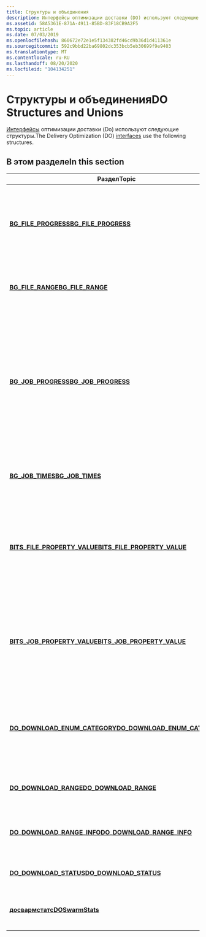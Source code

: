 ```yaml
---
title: Структуры и объединения
description: Интерфейсы оптимизации доставки (DO) используют следующие структуры.
ms.assetid: 58A5361E-871A-4911-85BD-83F18CB9A2F5
ms.topic: article
ms.date: 07/03/2019
ms.openlocfilehash: 860672e72e1e5f134382fd46cd9b36d1d411361e
ms.sourcegitcommit: 592c9bbd22ba69802dc353bcb5eb30699f9e9403
ms.translationtype: MT
ms.contentlocale: ru-RU
ms.lasthandoff: 08/20/2020
ms.locfileid: "104134251"
---
```

# <a name="do-structures-and-unions"></a><span data-ttu-id="ab64e-103">Структуры и объединения</span><span class="sxs-lookup"><span data-stu-id="ab64e-103">DO Structures and Unions</span></span>

<span data-ttu-id="ab64e-104">[Интерфейсы](do-interfaces.md) оптимизации доставки (Do) используют следующие структуры.</span><span class="sxs-lookup"><span data-stu-id="ab64e-104">The Delivery Optimization (DO) [interfaces](do-interfaces.md) use the following structures.</span></span>

## <a name="in-this-section"></a><span data-ttu-id="ab64e-105">В этом разделе</span><span class="sxs-lookup"><span data-stu-id="ab64e-105">In this section</span></span>

| <span data-ttu-id="ab64e-106">Раздел</span><span class="sxs-lookup"><span data-stu-id="ab64e-106">Topic</span></span> | <span data-ttu-id="ab64e-107">Описание</span><span class="sxs-lookup"><span data-stu-id="ab64e-107">Description</span></span> |
|-|-|
| [<span data-ttu-id="ab64e-108">**BG_FILE_PROGRESS**</span><span class="sxs-lookup"><span data-stu-id="ab64e-108">**BG_FILE_PROGRESS**</span></span>](bg-file-progress.md) | <span data-ttu-id="ab64e-109">Структура **BG_FILE_PROGRESS** предоставляет сведения о ходе выполнения, связанные с файлами, например число переданных байтов.</span><span class="sxs-lookup"><span data-stu-id="ab64e-109">The **BG_FILE_PROGRESS** structure provides file-related progress information, such as the number of bytes transferred.</span></span> |
| [<span data-ttu-id="ab64e-110">**BG_FILE_RANGE**</span><span class="sxs-lookup"><span data-stu-id="ab64e-110">**BG_FILE_RANGE**</span></span>](bg-file-range.md) | <span data-ttu-id="ab64e-111">Структура **BG_FILE_RANGE** определяет диапазон байтов для загрузки из файла.</span><span class="sxs-lookup"><span data-stu-id="ab64e-111">The **BG_FILE_RANGE** structure identifies a range of bytes to download from a file.</span></span> |
| [<span data-ttu-id="ab64e-112">**BG_JOB_PROGRESS**</span><span class="sxs-lookup"><span data-stu-id="ab64e-112">**BG_JOB_PROGRESS**</span></span>](bg-job-progress.md) | <span data-ttu-id="ab64e-113">Структура **BG_JOB_PROGRESS** предоставляет сведения о ходе выполнения, связанные с заданиями, такие как число переданных байтов и файлов.</span><span class="sxs-lookup"><span data-stu-id="ab64e-113">The **BG_JOB_PROGRESS** structure provides job-related progress information, such as the number of bytes and files transferred.</span></span> <span data-ttu-id="ab64e-114">Для заданий отправки это состояние применяется к файлу отправки, а не к файлу ответов.</span><span class="sxs-lookup"><span data-stu-id="ab64e-114">For upload jobs, the progress applies to the upload file, not the reply file.</span></span>  |
| [<span data-ttu-id="ab64e-115">**BG_JOB_TIMES**</span><span class="sxs-lookup"><span data-stu-id="ab64e-115">**BG_JOB_TIMES**</span></span>](bg-job-times.md) | <span data-ttu-id="ab64e-116">Структура **BG_JOB_TIMES** предоставляет штампы времени, связанные с заданием.</span><span class="sxs-lookup"><span data-stu-id="ab64e-116">The **BG_JOB_TIMES** structure provides job-related time stamps.</span></span> |
| [<span data-ttu-id="ab64e-117">**BITS_FILE_PROPERTY_VALUE**</span><span class="sxs-lookup"><span data-stu-id="ab64e-117">**BITS_FILE_PROPERTY_VALUE**</span></span>](bits-file-property-value.md) | <span data-ttu-id="ab64e-118">**BITS_FILE_PROPERTY_VALUE** Union предоставляет значение свойства файла Do, основанное на значении из перечисления [**BITS_FILE_PROPERTY_ID**](bits-file-property-id-.md) .</span><span class="sxs-lookup"><span data-stu-id="ab64e-118">The **BITS_FILE_PROPERTY_VALUE** union provides the property value of the DO file based on a value from the [**BITS_FILE_PROPERTY_ID**](bits-file-property-id-.md) enumeration.</span></span> |
| [<span data-ttu-id="ab64e-119">**BITS_JOB_PROPERTY_VALUE**</span><span class="sxs-lookup"><span data-stu-id="ab64e-119">**BITS_JOB_PROPERTY_VALUE**</span></span>](bits-job-property-value-.md) | <span data-ttu-id="ab64e-120">**BITS_JOB_PROPERTY_VALUE** Union предоставляет значение свойства задания Do на основе значения перечисления [**BITS_JOB_PROPERTY_ID**](bits-job-property-id.md) .</span><span class="sxs-lookup"><span data-stu-id="ab64e-120">The **BITS_JOB_PROPERTY_VALUE** union provides the property value of the DO job based on the value of the [**BITS_JOB_PROPERTY_ID**](bits-job-property-id.md) enumeration.</span></span> |
| [<span data-ttu-id="ab64e-121">**DO_DOWNLOAD_ENUM_CATEGORY**</span><span class="sxs-lookup"><span data-stu-id="ab64e-121">**DO_DOWNLOAD_ENUM_CATEGORY**</span></span>](./do/ns-do-do_download_enum_category.md) | <span data-ttu-id="ab64e-122">Используется **идоманажер:: енумдовнлоадс** для фильтрации перечисления Downloads по значению конкретного свойства.</span><span class="sxs-lookup"><span data-stu-id="ab64e-122">Used by **IDOManager::EnumDownloads** to filter the downloads enumeration by the specific property's value.</span></span> |
| [<span data-ttu-id="ab64e-123">**DO_DOWNLOAD_RANGE**</span><span class="sxs-lookup"><span data-stu-id="ab64e-123">**DO_DOWNLOAD_RANGE**</span></span>](./deliveryoptimizationdownloadtypes/ns-deliveryoptimizationdownloadtypes-do_download_range.md) | <span data-ttu-id="ab64e-124">Определяет один диапазон байтов для скачивания из файла.</span><span class="sxs-lookup"><span data-stu-id="ab64e-124">Identifies a single range of bytes to download from a file.</span></span> |
| [<span data-ttu-id="ab64e-125">**DO_DOWNLOAD_RANGE_INFO**</span><span class="sxs-lookup"><span data-stu-id="ab64e-125">**DO_DOWNLOAD_RANGE_INFO**</span></span>](./do/ns-do-do_download_range_info.md) | <span data-ttu-id="ab64e-126">Определяет массив диапазонов байтов для скачивания из файла.</span><span class="sxs-lookup"><span data-stu-id="ab64e-126">Identifies an array of ranges of bytes to download from a file.</span></span> |
| [<span data-ttu-id="ab64e-127">**DO_DOWNLOAD_STATUS**</span><span class="sxs-lookup"><span data-stu-id="ab64e-127">**DO_DOWNLOAD_STATUS**</span></span>](./do/ns-do-do_download_status.md) | <span data-ttu-id="ab64e-128">Используется для получения состояния определенного скачивания.</span><span class="sxs-lookup"><span data-stu-id="ab64e-128">Used to obtain the status of a specific download.</span></span> |
| [<span data-ttu-id="ab64e-129">**досвармстатс**</span><span class="sxs-lookup"><span data-stu-id="ab64e-129">**DOSwarmStats**</span></span>](doswarmstats.md) | <span data-ttu-id="ab64e-130">Содержит поля для загрузки и передачи статистики для файла.</span><span class="sxs-lookup"><span data-stu-id="ab64e-130">Contains fields for download and upload statistics for a file.</span></span> |